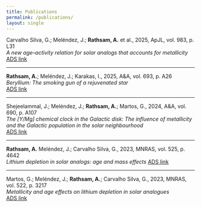 ```yaml
---
title: Publications
permalink: /publications/
layout: single
---
```


Carvalho Silva, G.; Meléndez, J.; **Rathsam, A.** et al., 2025, ApJL, vol. 983, p. L31  
*A new age–activity relation for solar analogs that accounts for metallicity*  
[ADS link](https://ui.adsabs.harvard.edu/abs/2025ApJ...983L..31C/abstract)  

---

**Rathsam, A.**; Meléndez, J.; Karakas, I., 2025, A&A, vol. 693, p. A26  
*Beryllium: The smoking gun of a rejuvenated star*  
[ADS link](https://ui.adsabs.harvard.edu/abs/2025A%26A...693A..26R/abstract)  

---

Shejeelammal, J.; Meléndez, J.; **Rathsam, A.**; Martos, G., 2024, A&A, vol. 690, p. A107  
*The [Y/Mg] chemical clock in the Galactic disk: The influence of metallicity and the Galactic population in the solar neighbourhood*  
[ADS link](https://ui.adsabs.harvard.edu/abs/2024A%26A...690A.107S/abstract)  

---

**Rathsam, A.** Meléndez, J.; Carvalho Silva, G., 2023, MNRAS, vol. 525, p. 4642  
*Lithium depletion in solar analogs: age and mass effects*
[ADS link](https://ui.adsabs.harvard.edu/abs/2023MNRAS.525.4642R/abstract)  

---

Martos, G.; Meléndez, J.; **Rathsam, A.**; Carvalho Silva, G., 2023, MNRAS, vol. 522, p. 3217  
*Metallicity and age effects on lithium depletion in solar analogues*  
[ADS link](https://ui.adsabs.harvard.edu/abs/2023MNRAS.522.3217M/abstract)  
